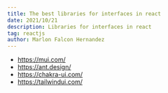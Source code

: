 ```yaml
---
title: The best libraries for interfaces in react
date: 2021/10/21
description: Libraries for interfaces in react
tag: reactjs
author: Marlon Falcon Hernandez
---
```


- https://mui.com/
- https://ant.design/
- https://chakra-ui.com/
- https://tailwindui.com/


